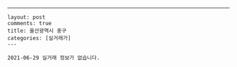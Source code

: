 ---
    layout: post
    comments: true
    title: 울산광역시 중구
    categories: [실거래가]
    ---

    2021-06-29 실거래 정보가 없습니다.

    